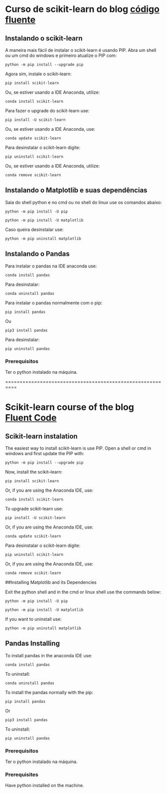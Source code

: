 ﻿# Curso de scikit-learn do blog [código fluente](https://www.codigofluente.com.br/big-data/aprendizado-de-maquina-machine-learning/python-com-scikit-learn/)

## Instalando o scikit-learn

A maneira mais fácil de instalar o scikit-learn é usando PIP.
Abra um shell ou um cmd do windows e primeiro atualize o PIP com:
```
python -m pip install --upgrade pip
```

Agora sim, instale o scikit–learn:
```
pip install scikit-learn
```
Ou, se estiver usando a IDE Anaconda, utilize:
```
conda install scikit-learn
```
Para fazer o upgrade do scikit-learn use:
```
pip install -U scikit-learn
```
Ou, se estiver usando a IDE Anaconda, use:
```
conda update scikit-learn
```
Para desinstalar o scikit-learn digite:
```
pip uninstall scikit-learn
```
Ou, se estiver usando a IDE Anaconda, utilize:
```
conda remove scikit-learn
```

## Instalando o Matplotlib e suas dependências

Saia do shell python e no cmd ou no shell do linux use os comandos abaixo:
```
python -m pip install -U pip
```

```
python -m pip install -U matplotlib
```
Caso queira desinstalar use:
```
python -m pip uninstall matplotlib
```

## Instalando o Pandas
Para instalar o pandas na IDE anaconda use:
```
conda install pandas
```
Para desinstalar:
```
conda uninstall pandas
```
Para instalar o pandas normalmente com o pip:
```
pip install pandas
```
Ou
```
pip3 install pandas
```
Para desinstalar:
```
pip uninstall pandas
```
### Prerequisitos
Ter o python instalado na máquina.


==========================================================
# Scikit-learn course of the blog [Fluent Code](https://www.codigofluente.com.br/big-data/aprendizado-de-maquina-machine-learning/python-com-scikit-learn/)

## Scikit-learn instalation

The easiest way to install scikit-learn is use PIP.
Open a shell or cmd in windows and first update the PIP with:
```
python -m pip install --upgrade pip
```

Now, install the scikit–learn:
```
pip install scikit-learn
```
Or, if you are using the Anaconda IDE, use:
```
conda install scikit-learn
```
To upgrade scikit-learn use:
```
pip install -U scikit-learn
```
Or, if you are using the Anaconda IDE, use:
```
conda update scikit-learn
```
Para desinstalar o scikit-learn digite:
```
pip uninstall scikit-learn
```
Or, if you are using the Anaconda IDE, use:
```
conda remove scikit-learn
```

##Installing Matplotlib and its Dependencies

Exit the python shell and in the cmd or linux shell use the commands below:
```
python -m pip install -U pip
```

```
python -m pip install -U matplotlib
```
If you want to uninstall use:
```
python -m pip uninstall matplotlib
```

## Pandas Installing 
To install pandas in the anaconda IDE use:
```
conda install pandas
```
To uninstall:
```
conda uninstall pandas
```
To install the pandas normally with the pip:
```
pip install pandas
```
Or
```
pip3 install pandas
```
To uninstall:
```
pip uninstall pandas
```
### Prerequisitos
Ter o python instalado na máquina.

### Prerequisites
Have python installed on the machine.